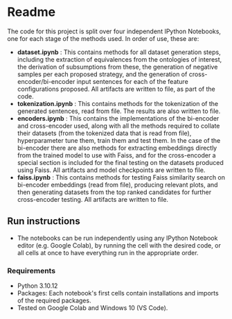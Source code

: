 # Readme

The code for this project is split over four independent IPython Notebooks, one for each stage of the methods used. In order of use, these are:

* **dataset.ipynb** : This contains methods for all dataset generation steps, including the extraction of equivalences from the ontologies of interest, the derivation of subsumptions from these, the generation of negative samples per each proposed strategy, and the generation of cross-encoder/bi-encoder input sentences for each of the feature configurations proposed. All artifacts are written to file, as part of the code.
* **tokenization.ipynb** : This contains methods for the tokenization of the generated sentences, read from file. The results are also written to file.
* **encoders.ipynb** : This contains the implementations of the bi-encoder and cross-encoder used, along with all the methods required to collate their datasets (from the tokenized data that is read from file), hyperparameter tune them, train them and test them. In the case of the bi-encoder there are also methods for extracting embeddings directly from the trained model to use with Faiss, and for the cross-encoder a special section is included for the final testing on the datasets produced using Faiss. All artifacts and model checkpoints are written to file.
* **faiss.ipynb** : This contains methods for testing Faiss similarity search on bi-encoder embeddings (read from file), producing relevant plots, and then generating datasets from the top ranked candidates for further cross-encoder testing. All artifacts are written to file.

## Run instructions

* The notebooks can be run independently using any IPython Notebook editor (e.g. Google Colab), by running the cell with the desired code, or all cells at once to have everything run in the appropriate order.

### Requirements

* Python 3.10.12
* Packages: Each notebook's first cells contain installations and imports of the required packages.
* Tested on Google Colab and Windows 10 (VS Code).

